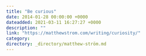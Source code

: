 ```yaml
---
title: "Be curious"
date: 2014-01-28 00:00:00 +0000
dateadded: 2021-03-11 16:27:27 +0000
description: ""
link: "https://matthewstrom.com/writing/curiosity/"
category:
directory: _directory/matthew-ström.md
---
```

